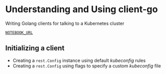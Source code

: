 # Understanding and Using client-go

Writing Golang clients for talking to a Kubernetes cluster

[`NOTEBOOK_URL`](NOTEBOOK_URL)

## Initializing a client

- Creating a `rest.Config` instance using default _kubeconfig_ rules
- Creating a `rest.Config` using flags to specify a custom _kubeconfig_ file
